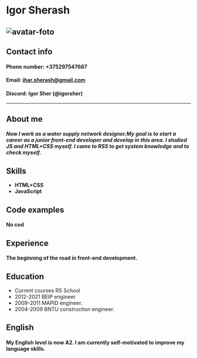 # Igor Sherash
![avatar-foto](I:\it\RSSchool\avatar.jpg)
---
## Contact info
#### Phone number: +375297547687
#### Email: ihar.sherash@gmail.com
#### Discord: Igor Sher (@igorsher)
---
## About me 
#### *Now I work as a water supply network designer.My goal is to start a career as a junior front-end developer and develop in this area. I studied JS and HTML+CSS myself. I came to RSS to get system knowledge and to check myself.*
## Skills
* **HTML+CSS**
* **JavaScript** 
## Code examples
#### No cod
## Experience
#### The beginning of the road in front-end development.
## Education
+ Current courses RS School
+ 2012-2021 BEIP engineer
+ 2009-2011 MAPID engineer.
+ 2004-2009 BNTU construction engineer.
## English 
#### My English level is now A2. I am currently self-motivated to improve my language skills.
